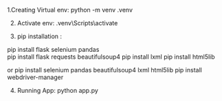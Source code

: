 1.Creating Virtual env:
python -m venv .venv

2. Activate env:
 .venv\Scripts\activate
  
3. pip installation :

 pip install flask selenium pandas    
 pip install flask requests beautifulsoup4
 pip install lxml
 pip install html5lib

 or
 pip install selenium pandas beautifulsoup4 lxml html5lib
 pip install webdriver-manager

 4. Running App:
 python app.py
